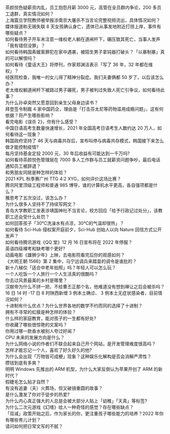 茶颜悦色疑薪资内乱，员工抱怨月薪 3000 元，高管在全员群内争论，200 多员工退群，真实情况如何？  
上海震旦学院教师被举报涉南京大屠杀不当言论完整视频流出，具体情况如何？  
媒体报道称无锡失联 8 天女孩确认身亡，遗体已从事发地附近打捞上岸，事件有哪些疑点？  
如何看待男子开车未注意一维权老人躺在道闸杆下，碾压致其死亡，当事人发声「我有错但没罪」？  
如何看待韩国素媛案罪犯在家中遇袭，被陌生男子拿钝器打破头？「以暴制暴」真的可以解恨吗？  
如何看待《童话大王》将停刊，作家郑渊洁表示「写了 36 年，32 年都在维权」？  
经医院检查，我唯一的女儿得了精神分裂症。我们夫妻俩都 50 岁了，以后该怎么办？  
老太维权躺道闸杆下被路过男子碾死，男子被判过失致人死亡引争议，如何看待此事？  
为什么孙卓突然又愿意回到亲生父母身边读书？  
拜登签令制裁 4 家中国药企，理由是「打击芬太尼等药物滥用成瘾问题」，这有何依据？将产生哪些影响？  
看完电影《误杀 2》，你有什么感受？  
中国日语高考生数量快速增长，2021 年全国高考日语考生人数约达 20 万人，如何看待这一现象？  
韩国政府坚持了 46 天与病毒共存后，宣布叫停与病毒共存模式，韩国接下来怎么做才能控制疫情?  
每月坚持基金定投 2000 元，30 年后收益有可能达到一千万吗?  
如何看待茶颜悦色管理层在 7000 多人工作群与员工就薪资问题争吵，最后电话通知员工被辞退？  
和男朋友同居是种怎样的体验？  
2021 KPL 秋季赛广州 TTG 4:2 XYG，如何评价这场比赛？  
腾讯阿里顶级工程师和普通 985 博导，谁的计算机水平更高，各自强项都是什么？  
雅思考了五次没过，该怎么办？  
为什么很多人坚持不了持续写网文？  
青岛大学教职工发表涉靖国神社不当言论，校方回应「给予行政记过处分」，该教职工还会受什么处罚？  
如何回答孩子「30℃洗澡水有点凉，30℃的气温却很热」？  
如何看待 Sci-Hub 侵权案开庭前夕，Sci-Hub 创始人以向 Nature 回信方式公开发声？  
如何看待腾讯游戏《QQ 堂》12 月 16 日宣布将在 2022 年停服？  
英语四级裸考和缺考哪个更好?  
动画电影《雄狮少年》上映，去电影院看完后你的观感如何？  
《大明王朝 1566》第 2 集中，马宁远调兵来踏苗的调令是谁批的？  
新十八梯仅「适合中老年拍照」吗？年轻人可以怎么玩？  
一个人吃饭一个人旅行一个人生活真的很酷吗？  
你去过风景最美的乡村是哪里？  
汉献帝为什么不拼一把，不给曹丕正那个名，他难道没有想到禅让之后会被杀吗？  
16 日 14 时 -17 日 8 时陕西新增 3 例本土确诊、 3 例本土无症状感染者，目前情况如何？  
十进制有什么优点？为什么世界各地的数学不约而同的选择了十进制？  
拥有不寻常的虹膜是种怎样的体验？  
什么样的家庭教育，能对孩子的一生都有好处?  
你收藏了哪些很惊艳的文案吗？  
你用过哪一款香水被别人夸过好闻？  
CPU 未来的发展方向是什么？  
为什么网络小说的作者们不联合起来自己开个网站，是开发管理难度很高吗？  
怎样才能忘记一个人，喜欢了好久好久的他?  
为什么会出现「万物皆可成梗」现象？这种娱乐化解构是否会消解严肃性？  
攒钱到底有多爽？  
明明 Windows  先推出的 ARM  机型，为什么大家反倒认为苹果开创了 ARM  的新时代？  
假睫毛怎么贴才自然？  
有没有追妻（夫）火葬场，但又破镜重圆的故事？  
是什么激发了你对于徒步的热爱?  
为什么内心真正强大的人总是会被大部分人贴上「幼稚」「天真」等标签?  
为什么二次元游戏《幻塔》给人一种奇怪的感觉？存在哪些缺点？  
「双减」政策开始之后，作为家长的你，更注重孩子哪些能力的培养？2022 年你有哪些育儿计划？  
请问如何把日常文写的不腻？  
